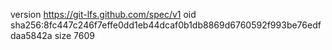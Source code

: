 version https://git-lfs.github.com/spec/v1
oid sha256:8fc447c246f7effe0dd1eb44dcaf0b1db8869d6760592f993be76edfdaa5842a
size 7609
